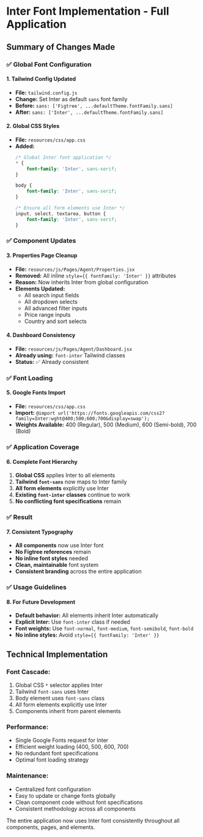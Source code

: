 # Inter Font Implementation - Full Application

## Summary of Changes Made

### ✅ **Global Font Configuration**

#### **1. Tailwind Config Updated**
- **File:** `tailwind.config.js`
- **Change:** Set Inter as default `sans` font family
- **Before:** `sans: ['Figtree', ...defaultTheme.fontFamily.sans]`
- **After:** `sans: ['Inter', ...defaultTheme.fontFamily.sans]`

#### **2. Global CSS Styles**
- **File:** `resources/css/app.css`
- **Added:**
  ```css
  /* Global Inter font application */
  * {
      font-family: 'Inter', sans-serif;
  }

  body {
      font-family: 'Inter', sans-serif;
  }

  /* Ensure all form elements use Inter */
  input, select, textarea, button {
      font-family: 'Inter', sans-serif;
  }
  ```

### ✅ **Component Updates**

#### **3. Properties Page Cleanup**
- **File:** `resources/js/Pages/Agent/Properties.jsx`
- **Removed:** All inline `style={{ fontFamily: 'Inter' }}` attributes
- **Reason:** Now inherits Inter from global configuration
- **Elements Updated:**
  - All search input fields
  - All dropdown selects
  - All advanced filter inputs
  - Price range inputs
  - Country and sort selects

#### **4. Dashboard Consistency**
- **File:** `resources/js/Pages/Agent/Dashboard.jsx`
- **Already using:** `font-inter` Tailwind classes
- **Status:** ✅ Already consistent

### ✅ **Font Loading**

#### **5. Google Fonts Import**
- **File:** `resources/css/app.css`
- **Import:** `@import url('https://fonts.googleapis.com/css2?family=Inter:wght@400;500;600;700&display=swap');`
- **Weights Available:** 400 (Regular), 500 (Medium), 600 (Semi-bold), 700 (Bold)

### ✅ **Application Coverage**

#### **6. Complete Font Hierarchy**
1. **Global CSS** applies Inter to all elements
2. **Tailwind `font-sans`** now maps to Inter family
3. **All form elements** explicitly use Inter
4. **Existing `font-inter` classes** continue to work
5. **No conflicting font specifications** remain

### ✅ **Result**

#### **7. Consistent Typography**
- **All components** now use Inter font
- **No Figtree references** remain
- **No inline font styles** needed
- **Clean, maintainable** font system
- **Consistent branding** across the entire application

### ✅ **Usage Guidelines**

#### **8. For Future Development**
- **Default behavior:** All elements inherit Inter automatically
- **Explicit Inter:** Use `font-inter` class if needed
- **Font weights:** Use `font-normal`, `font-medium`, `font-semibold`, `font-bold`
- **No inline styles:** Avoid `style={{ fontFamily: 'Inter' }}`

## Technical Implementation

### **Font Cascade:**
1. Global CSS `*` selector applies Inter
2. Tailwind `font-sans` uses Inter
3. Body element uses `font-sans` class
4. All form elements explicitly use Inter
5. Components inherit from parent elements

### **Performance:**
- Single Google Fonts request for Inter
- Efficient weight loading (400, 500, 600, 700)
- No redundant font specifications
- Optimal font loading strategy

### **Maintenance:**
- Centralized font configuration
- Easy to update or change fonts globally
- Clean component code without font specifications
- Consistent methodology across all components

The entire application now uses Inter font consistently throughout all components, pages, and elements.
